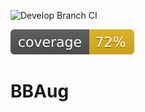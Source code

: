 ![Develop Branch CI](https://github.com/harpalsahota/bbaug/workflows/Develop%20Branch%20CI/badge.svg?branch=develop)

![Alt text](./coverage.svg)

# BBAug
